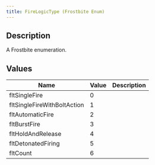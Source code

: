 ```yaml
---
title: FireLogicType (Frostbite Enum)
---
```

## Description

A Frostbite enumeration.

## Values

| Name                        | Value | Description |
| --------------------------- | ----- | ----------- |
| fltSingleFire               | 0     |             |
| fltSingleFireWithBoltAction | 1     |             |
| fltAutomaticFire            | 2     |             |
| fltBurstFire                | 3     |             |
| fltHoldAndRelease           | 4     |             |
| fltDetonatedFiring          | 5     |             |
| fltCount                    | 6     |             |
